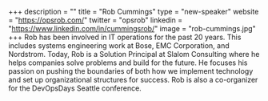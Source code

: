 +++
description = ""
title = "Rob Cummings"
type = "new-speaker"
website = "https://opsrob.com/"
twitter = "opsrob"
linkedin = "https://www.linkedin.com/in/cummingsrob/"
image = "rob-cummings.jpg"
+++
Rob has been involved in IT operations for the past 20 years. This includes systems engineering work at Bose, EMC Corporation, and Nordstrom. Today, Rob is a Solution Principal at Slalom Consulting where he helps companies solve problems and build for the future. He focuses his passion on pushing the boundaries of both how we implement technology and set up organizational structures for success. Rob is also a co-organizer for the DevOpsDays Seattle conference.